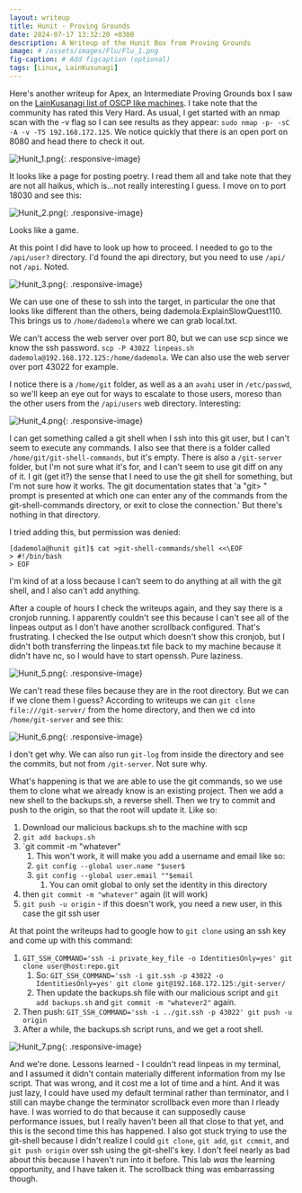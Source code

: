 ```yaml
---
layout: writeup
title: Hunit - Proving Grounds
date: 2024-07-17 13:32:20 +0300
description: A Writeup of the Hunit Box from Proving Grounds
image: # /assets/images/Flu/Flu_1.png
fig-caption: # Add figcaption (optional)
tags: [Linux, LainKusunagi]
---
```


Here's another writeup for Apex, an Intermediate Proving Grounds box I saw on the [LainKusanagi list of OSCP like machines](https://www.reddit.com/r/oscp/comments/1c8pzyz/lainkusanagi_list_of_oscp_like_machines/). I take note that the community has rated this Very Hard. As usual, I get started with an nmap scan with the -v flag so I can see results as they appear: `sudo nmap -p- -sC -A -v -T5 192.168.172.125`. We notice quickly that there is an open port on 8080 and head there to check it out. 

![Hunit_1.png](/assets/images/Hunit/Hunit_1.png){: .responsive-image}

It looks like a page for posting poetry. I read them all and take note that they are not all haikus, which is...not really interesting I guess. I move on to port 18030 and see this:

![Hunit_2.png](/assets/images/Hunit/Hunit_2.png){: .responsive-image}

Looks like a game. 

At this point I did have to look up how to proceed. I needed to go to the `/api/user?` directory. I'd found the api directory, but you need to use `/api/` not `/api`. Noted. 

![Hunit_3.png](/assets/images/Hunit/Hunit_3.png){: .responsive-image}

We can use one of these to ssh into the target, in particular the one that looks like different than the others, being dademola:ExplainSlowQuest110. This brings us to `/home/dademola` where we can grab local.txt. 

We can't access the web server over port 80, but we can use scp since we know the ssh password. `scp -P 43022 linpeas.sh dademola@192.168.172.125:/home/dademola`. We can also use the web server over port 43022 for example. 

I notice there is a `/home/git` folder, as well as a an `avahi` user in `/etc/passwd`, so we'll keep an eye out for ways to escalate to those users, moreso than the other users from the `/api/users` web directory. Interesting: 

![Hunit_4.png](/assets/images/Hunit/Hunit_4.png){: .responsive-image}

I can get something called a git shell when I ssh into this git user, but I can't seem to execute any commands. I also see that there is a folder called `/home/git/git-shell-commands`, but it's empty. There is also a `/git-server` folder, but I'm not sure what it's for, and I can't seem to use git diff on any of it. I git (get it?) the sense that I need to use the git shell for something, but I'm not sure how it works. The git documentation states that 'a "git> " prompt is presented at which one can enter any of the commands from the git-shell-commands directory, or exit to close the connection.' But there's nothing in that directory. 

I tried adding this, but permission was denied: 
```
[dademola@hunit git]$ cat >git-shell-commands/shell <<\EOF
> #!/bin/bash
> EOF  
```

I'm kind of at a loss because I can't seem to do anything at all with the git shell, and I also can't add anything. 

After a couple of hours I check the writeups again, and they say there is a cronjob running. I apparently couldn't see this because I can't see all of the linpeas output as I don't have another scrollback configured. That's frustrating. I checked the lse output which doesn't show this cronjob, but I didn't both transferring the linpeas.txt file back to my machine because it didn't have nc, so I would have to start openssh. Pure laziness. 

![Hunit_5.png](/assets/images/Hunit/Hunit_5.png){: .responsive-image}

We can't read these files because they are in the root directory. But we can if we clone them I guess? According to writeups we can `git clone file:///git-server/` from the home directory, and then we cd into `/home/git-server` and see this: 

![Hunit_6.png](/assets/images/Hunit/Hunit_6.png){: .responsive-image}

I don't get why. We can also run `git-log` from inside the directory and see the commits, but not from `/git-server`. Not sure why. 

What's happening is that we are able to use the git commands, so we use them to clone what we already know is an existing project. Then we add a new shell to the backups.sh, a reverse shell. Then we try to commit and push to the origin, so that the root will update it. Like so:

1. Download our malicious backups.sh to the machine with scp
2. `git add backups.sh`
3. `git commit -m "whatever"
	1. This won't work, it will make you add a username and email like so:
	2. `git config --global user.name "$user$`
	3. `git config --global user.email ""$email`
		1. You can omit global to only set the identity in this directory
4. then `git commit -m "whatever"` again (it will work)
5. `git push -u origin` - if this doesn't work, you need a new user, in this case the git ssh user

At that point the writeups had to google how to `git clone` using an ssh key and come up with this command:
1.  `GIT_SSH_COMMAND='ssh -i private_key_file -o IdentitiesOnly=yes' git clone user@host:repo.git`
	1. So: `GIT_SSH_COMMAND='ssh -i git.ssh -p 43022 -o IdentitiesOnly=yes' git clone git@192.168.172.125:/git-server/`
	2. Then update the backups.sh file with our malicious script and `git add backups.sh` and `git commit -m "whatever2"` again. 
2. Then push: `GIT_SSH_COMMAND='ssh -i ../git.ssh -p 43022' git push -u origin`
3. After a while, the backups.sh script runs, and we get a root shell. 

![Hunit_7.png](/assets/images/Hunit/Hunit_7.png){: .responsive-image}

And we're done. Lessons learned - I couldn't read linpeas in my terminal, and I assumed it didn't contain materially different information from my lse script. That was wrong, and it cost me a lot of time and a hint. And it was just lazy, I could have used my default terminal rather than terminator, and I still can maybe change the terminator scrollback even more than I rleady have. I was worried to do that because it can supposedly cause performance issues, but I really haven't been all that close to that yet, and this is the second time this has happened. I also got stuck trying to use the git-shell because I didn't realize I could `git clone`, `git add`, `git ccmmit`, and `git push origin` over ssh using the git-shell's key. I don't feel nearly as bad about this because I haven't run into it before. This lab *was* the learning opportunity, and I have taken it. The scrollback thing was embarrassing though. 
